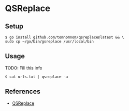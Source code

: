 # QSReplace

## Setup

```
$ go install github.com/tomnomnom/qsreplace@latest && \
sudo cp ~/go/bin/gsreplace /usr/local/bin
```

## Usage

TODO: Fill this info

`$ cat urls.txt | qsreplace -a`

## References

- [QSReplace](https://github.com/tomnomnom/qsreplace)